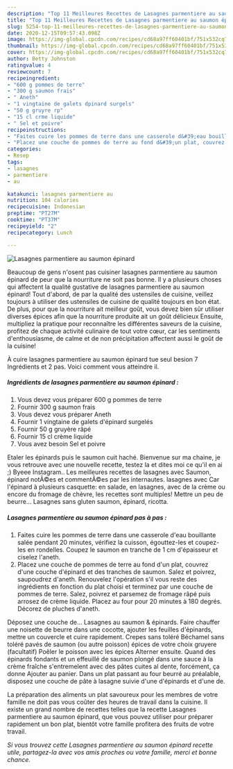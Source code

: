 ```yaml
---
description: "Top 11 Meilleures Recettes de Lasagnes parmentiere au saumon épinard"
title: "Top 11 Meilleures Recettes de Lasagnes parmentiere au saumon épinard"
slug: 5254-top-11-meilleures-recettes-de-lasagnes-parmentiere-au-saumon-epinard
date: 2020-12-15T09:57:43.098Z
image: https://img-global.cpcdn.com/recipes/cd68a97ff60401bf/751x532cq70/lasagnes-parmentiere-au-saumon-epinard-photo-principale-de-la-recette.jpg
thumbnail: https://img-global.cpcdn.com/recipes/cd68a97ff60401bf/751x532cq70/lasagnes-parmentiere-au-saumon-epinard-photo-principale-de-la-recette.jpg
cover: https://img-global.cpcdn.com/recipes/cd68a97ff60401bf/751x532cq70/lasagnes-parmentiere-au-saumon-epinard-photo-principale-de-la-recette.jpg
author: Betty Johnston
ratingvalue: 4
reviewcount: 7
recipeingredient:
- "600 g pommes de terre"
- "300 g saumon frais"
- " Aneth"
- "1 vingtaine de galets dpinard surgels"
- "50 g gruyre rp"
- "15 cl crme liquide"
- " Sel et poivre"
recipeinstructions:
- "Faites cuire les pommes de terre dans une casserole d&#39;eau bouillante salée pendant 20 minutes, vérifiez la cuisson, égouttez-les et coupez-les en rondelles. Coupez le saumon en tranche de 1 cm d&#39;épaisseur et ciselez l&#39;aneth."
- "Placez une couche de pommes de terre au fond d&#39;un plat, couvrez d&#39;une couche d&#39;épinard et des tranches de saumon. Salez et poivrez, saupoudrez d&#39;aneth. Renouvelez l&#39;opération s&#39;il vous reste des ingrédients en fonction du plat choisi et terminez par une couche de pommes de terre. Salez, poivrez et parsemez de fromage râpé puis arrosez de crème liquide. Placez au four pour 20 minutes à 180 degrés. Décorez de pluches d&#39;aneth."
categories:
- Resep
tags:
- lasagnes
- parmentiere
- au

katakunci: lasagnes parmentiere au 
nutrition: 104 calories
recipecuisine: Indonesian
preptime: "PT27M"
cooktime: "PT37M"
recipeyield: "2"
recipecategory: Lunch

---
```



![Lasagnes parmentiere au saumon épinard](https://img-global.cpcdn.com/recipes/cd68a97ff60401bf/751x532cq70/lasagnes-parmentiere-au-saumon-epinard-photo-principale-de-la-recette.jpg)

Beaucoup de gens n'osent pas cuisiner lasagnes parmentiere au saumon épinard de peur que la nourriture ne soit pas bonne. Il y a plusieurs choses qui affectent la qualité gustative de lasagnes parmentiere au saumon épinard! Tout d'abord, de par la qualité des ustensiles de cuisine, veillez toujours à utiliser des ustensiles de cuisine de qualité toujours en bon état. De plus, pour que la nourriture ait meilleur goût, vous devez bien sûr utiliser diverses épices afin que la nourriture produite ait un goût délicieux Ensuite, multipliez la pratique pour reconnaître les différentes saveurs de la cuisine, profitez de chaque activité culinaire de tout votre cœur, car les sentiments d'enthousiasme, de calme et de non précipitation affectent aussi le goût de la cuisine!

<!--inarticleads1-->

À cuire lasagnes parmentiere au saumon épinard tue seul besion 7 Ingrédients et 2 pas. Voici comment vous atteindre il.

##### Ingrédients de lasagnes parmentiere au saumon épinard :

1. Vous devez vous préparer 600 g pommes de terre
1. Fournir 300 g saumon frais
1. Vous devez vous préparer  Aneth
1. Fournir 1 vingtaine de galets d&#39;épinard surgelés
1. Fournir 50 g gruyère râpé
1. Fournir 15 cl crème liquide
1. Vous avez besoin  Sel et poivre


Etaler les épinards puis le saumon cuit haché. Bienvenue sur ma chaine, je vous retrouve avec une nouvelle recette, testez la et dites moi ce qu&#39;il en ai ;) Byeee Instagram.. Les meilleures recettes de lasagnes avec Saumon, épinard notÃ©es et commentÃ©es par les internautes. lasagnes avec Car l&#39;épinard à plusieurs casquette: en salade, en lasagnes, avec de la crème ou encore du fromage de chèvre, les recettes sont multiples! Mettre un peu de beurre… Lasagnes sans gluten saumon, épinard, ricotta. 

<!--inarticleads2-->

##### Lasagnes parmentiere au saumon épinard pas à pas :

1. Faites cuire les pommes de terre dans une casserole d&#39;eau bouillante salée pendant 20 minutes, vérifiez la cuisson, égouttez-les et coupez-les en rondelles. Coupez le saumon en tranche de 1 cm d&#39;épaisseur et ciselez l&#39;aneth.
1. Placez une couche de pommes de terre au fond d&#39;un plat, couvrez d&#39;une couche d&#39;épinard et des tranches de saumon. Salez et poivrez, saupoudrez d&#39;aneth. Renouvelez l&#39;opération s&#39;il vous reste des ingrédients en fonction du plat choisi et terminez par une couche de pommes de terre. Salez, poivrez et parsemez de fromage râpé puis arrosez de crème liquide. Placez au four pour 20 minutes à 180 degrés. Décorez de pluches d&#39;aneth.


Déposez une couche de… Lasagnes au saumon &amp; épinards. Faire chauffer une noisette de beurre dans une cocotte, ajouter les feuilles d&#39;épinards, mettre un couvercle et cuire rapidement. Crepes sans toléré Béchamel sans toléré pavés de saumon (ou autre poisson) épices de votre choix gruyere (facultatif) Poêler le poisson avec les épices Alterner ensuite. Quand des épinards fondants et un effeuillé de saumon plongé dans une sauce à la crème fraîche s&#39;entremelent avec des pâtes cuites al dente, forcément, ça donne Ajouter au panier. Dans un plat passant au four beurré au préalable, disposez une couche de pâte à lasagne suivie d&#39;une d&#39;épinards et d&#39;une de. 

<!--inarticleads1-->

<p>
La préparation des aliments un plat savoureux pour les membres de votre famille ne doit pas vous coûter des heures de travail dans la cuisine. Il existe un grand nombre de recettes telles que la recette Lasagnes parmentiere au saumon épinard, que vous pouvez utiliser pour préparer rapidement un bon plat, bientôt votre famille profitera des fruits de votre travail.
</p>

<p>
<i>Si vous trouvez cette Lasagnes parmentiere au saumon épinard recette utile, partagez-la avec vos amis proches ou votre famille, merci et bonne chance.</i>
</p>
